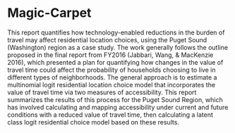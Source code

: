 # Magic-Carpet
This report quantifies how technology-enabled reductions in the burden of travel may affect residential location choices, using the Puget Sound (Washington) region as a case study. The work generally follows the outline proposed in the final report from FY2016 (Jabbari, Wang, & MacKenzie 2016), which presented a plan for quantifying how changes in the value of travel time could affect the probability of households choosing to live in different types of neighborhoods. The general approach is to estimate a multinomial logit residential location choice model that incorporates the value of travel time via two measures of accessibility. This report summarizes the results of this process for the Puget Sound Region, which has involved calculating and mapping accessibility under current and future conditions with a reduced value of travel time, then calculating a latent class logit residential choice model based on these results.
